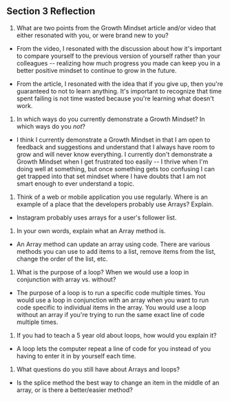 ## Section 3 Reflection

1. What are two points from the Growth Mindset article and/or video that either resonated with you, or were brand new to you?

  - From the video, I resonated with the discussion about how it's important to compare yourself to the previous version of yourself rather than your colleagues -- realizing how much progress you made can keep you in a better positive mindset to continue to grow in the future.  

  - From the article, I resonated with the idea that if you give up, then you're guaranteed to not to learn anything. It's important to recognize that time spent failing is not time wasted because you're learning what doesn't work.

1. In which ways do you currently demonstrate a Growth Mindset? In which ways do you _not_?

  - I think I currently demonstrate a Growth Mindset in that I am open to feedback and suggestions and understand that I always have room to grow and will never know everything. I currently don't demonstrate a Growth Mindset when I get frustrated too easily -- I thrive when I'm doing well at something, but once something gets too confusing I can get trapped into that set mindset where I have doubts that I am not smart enough to ever understand a topic.

1. Think of a web or mobile application you use regularly. Where is an example of a place that the developers probably use Arrays? Explain.

  - Instagram probably uses arrays for a user's follower list.

1. In your own words, explain what an Array method is.

  - An Array method can update an array using code.  There are various methods you can use to add items to a list, remove items from the list, change the order of the list, etc.

1. What is the purpose of a loop? When we would use a loop in conjunction with array vs. without?

  - The purpose of a loop is to run a specific code multiple times. You would use a loop in conjunction with an array when you want to run code specific to individual items in the array.  You would use a loop without an array if you're trying to run the same exact line of code multiple times.

1. If you had to teach a 5 year old about loops, how would you explain it?

  - A loop lets the computer repeat a line of code for you instead of you having to enter it in by yourself each time.

1. What questions do you still have about Arrays and loops?

  - Is the splice method the best way to change an item in the middle of an array, or is there a better/easier method?
